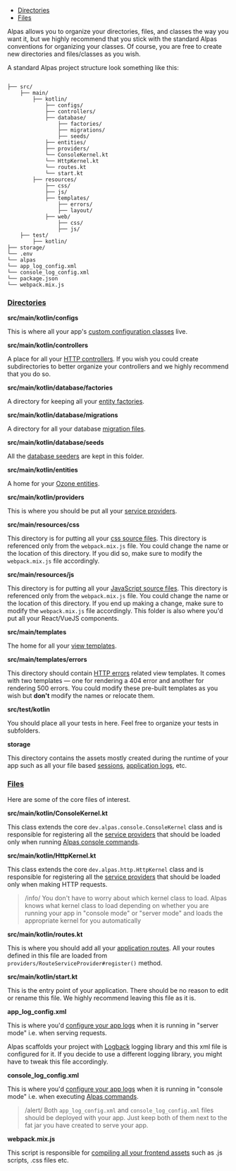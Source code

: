 - [Directories](#directories)
- [Files](#files)

Alpas allows you to organize your directories, files, and classes the way you want it, but we highly recommend
that you stick with the standard Alpas conventions for organizing your classes. Of course, you are free to create
new directories and files/classes as you wish.

A standard Alpas project structure look something like this:

```config

├── src/
    ├── main/
        ├── kotlin/
            ├── configs/
            ├── controllers/
            ├── database/
                ├── factories/
                ├── migrations/
                ├── seeds/
            ├── entities/
            ├── providers/
            └── ConsoleKernel.kt
            └── HttpKernel.kt
            └── routes.kt
            └── start.kt
        ├── resources/
            ├── css/
            ├── js/
            ├── templates/
                ├── errors/
                ├── layout/
            ├── web/
                ├── css/
                ├── js/
    ├── test/
        ├── kotlin/
├── storage/
└── .env
└── alpas
└── app_log_config.xml
└── console_log_config.xml
└── package.json
└── webpack.mix.js

``` 

<a name="directories"></a>
### [Directories](#directories)

**src/main/kotlin/configs**

This is where all your app's [custom configuration classes](/docs/configuration) live.

**src/main/kotlin/controllers**

A place for all your [HTTP controllers](/docs/controllers). If you wish you could create subdirectories to better 
organize your controllers and we highly recommend that you do so.

**src/main/kotlin/database/factories**

A directory for keeping all your [entity factories](/docs/entity-factory).

**src/main/kotlin/database/migrations**

A directory for all your database [migration files](/docs/migrations).

**src/main/kotlin/database/seeds**

All the [database seeders](/docs/seeding) are kept in this folder.

**src/main/kotlin/entities**

A home for your [Ozone entities](/docs/ozone).

**src/main/kotlin/providers**

This is where you should be put all your [service providers](/docs/service-providers).

**src/main/resources/css**

This directory is for putting all your [css source files](/docs/mixing-assets). This directory is referenced
only from the `webpack.mix.js` file. You could change the name or the location of this directory. If you
did so, make sure to modify the `webpack.mix.js` file accordingly.

**src/main/resources/js**

This directory is for putting all your [JavaScript source files](/docs/mixing-assets). This directory is
referenced only from the `webpack.mix.js` file. You could change the name or the location of this
directory. If you end up making a change, make sure to modify the `webpack.mix.js` file
accordingly. This folder is also where you'd put all your React/VueJS components.

**src/main/templates**

The home for all your [view templates](/docs/pebble-templates).

**src/main/templates/errors**

This directory should contain [HTTP errors](/docs/error-handling) related view templates. It comes with two templates
— one for rendering a 404 error and another for rendering 500 errors. You could modify these pre-built templates as
you wish but **don't** modify the names or relocate them.

**src/test/kotlin**

You should place all your tests in here. Feel free to organize your tests in subfolders.

**storage**

This directory contains the assets mostly created during the runtime of your app such as all your file based
[sessions](/docs/sessions), [application logs](/docs/logging), etc.

<a name="files"></a>
### [Files](#files)

Here are some of the core files of interest.

**src/main/kotlin/ConsoleKernel.kt**

This class extends the core `dev.alpas.console.ConsoleKernel` class and is responsible for registering all the
[service providers](/docs/service-providers) that should be loaded only when running
[Alpas console commands](/docs/alpas-commands).

**src/main/kotlin/HttpKernel.kt**

This class extends the core `dev.alpas.http.HttpKernel` class and is responsible for registering all the 
[service providers](/docs/service-providers) that should be loaded only when making HTTP requests.

> /info/ <span> You don't have to worry about which kernel class to load. Alpas knows what kernel class to load 
> depending on whether you are running your app in "console mode" or "server mode" and loads the appropriate kernel 
> for you automatically </span>

**src/main/kotlin/routes.kt**

This is where you should add all your [application routes](/docs/routing). All your routes defined in this file 
are loaded from `providers/RouteServiceProvider#register()` method. 

**src/main/kotlin/start.kt**

This is the entry point of your application. There should be no reason to edit or rename this file. We highly recommend 
leaving this file as it is.

**app_log_config.xml**

This is where you'd [configure your app logs](/docs/logging) when it is running in "server mode" i.e. when serving
requests.

Alpas scaffolds your project with [Logback](http://logback.qos.ch/) logging library and this xml file is configured
for it. If you decide to use a different logging library, you might have to tweak this file accordingly.

**console_log_config.xml**

This is where you'd  [configure your app logs](/docs/logging) when it is running in "console mode" i.e. when executing
[Alpas commands](/docs/alpas-commands).

> /alert/ <span>Both `app_log_config.xml` and `console_log_config.xml` files should be deployed with your app. Just
> keep both of them next to the fat jar you have created to serve your app. </span>

**webpack.mix.js**

This script is responsible for [compiling all your frontend assets](/docs/mixing-assets) such as .js scripts, 
.css files etc. 
